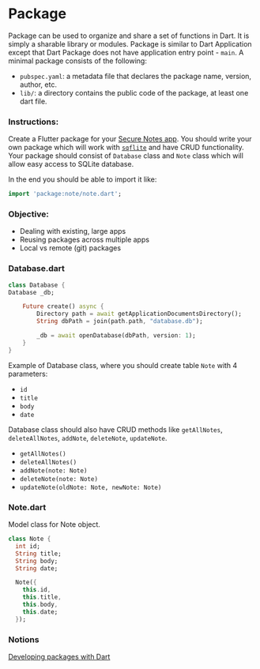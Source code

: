 # Package

Package can be used to organize and share a set of functions in Dart. It is simply a sharable library or modules.
Package is similar to Dart Application except that Dart Package does not have application entry point - `main`.
A minimal package consists of the following:

- `pubspec.yaml`: a metadata file that declares the package name, version, author, etc.
- `lib/`: a directory contains the public code of the package, at least one dart file.

### Instructions:

Create a Flutter package for your [Secure Notes app](../secure-notes/README.md).
You should write your own package which will work with [`sqflite`](https://pub.dev/packages/sqflite) and have CRUD functionality.
Your package should consist of `Database` class and `Note` class which will allow easy access to SQLite database.

In the end you should be able to import it like:

```dart
import 'package:note/note.dart';

```

### Objective:

- Dealing with existing, large apps
- Reusing packages across multiple apps
- Local vs remote (git) packages

### Database.dart

```dart
class Database {
Database _db;

    Future create() async {
        Directory path = await getApplicationDocumentsDirectory();
        String dbPath = join(path.path, "database.db");

        _db = await openDatabase(dbPath, version: 1);
    }
}

```

Example of Database class, where you should create table `Note` with 4 parameters:

- `id`
- `title`
- `body`
- `date`

Database class should also have CRUD methods like `getAllNotes`, `deleteAllNotes`, `addNote`, `deleteNote`, `updateNote`.

- `getAllNotes()`
- `deleteAllNotes()`
- `addNote(note: Note)`
- `deleteNote(note: Note)`
- `updateNote(oldNote: Note, newNote: Note)`

### Note.dart

Model class for Note object.

```dart
class Note {
  int id;
  String title;
  String body;
  String date;

  Note({
    this.id,
    this.title,
    this.body,
    this.date;
  });

```

### Notions

[Developing packages with Dart](https://flutter.dev/docs/development/packages-and-plugins/developing-packages)
